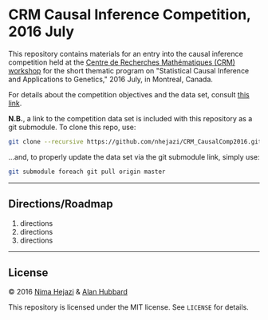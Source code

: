 # CRM Causal Inference Competition, 2016 July

This repository contains materials for an entry into the causal inference
competition held at the [Centre de Recherches Mathématiques (CRM)
workshop](http://www.crm.umontreal.ca/2016/Genetics16/index_e.php) for the short
thematic program on "Statistical Causal Inference and Applications to Genetics,"
2016 July, in Montreal, Canada.

For details about the competition objectives and the data set, consult [this
link](http://www.crm.umontreal.ca/2016/Genetics16/competition_e.php).

__N.B.__, a link to the competition data set is included with this repository as
a git submodule. To clone this repo, use:

```bash
git clone --recursive https://github.com/nhejazi/CRM_CausalComp2016.git
```

...and, to properly update the data set via the git submodule link, simply use:

```bash
git submodule foreach git pull origin master
```

---

## Directions/Roadmap

1. directions
2. directions
3. directions

---

## License

&copy; 2016 [Nima Hejazi](http://www.nimahejazi.org) & [Alan
Hubbard](http://hubbard.berkeley.edu)

This repository is licensed under the MIT license. See `LICENSE` for details.
